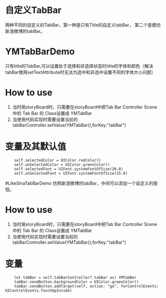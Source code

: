 # 自定义TabBar
两种不同的自定义的TabBar，第一种是只有Title的自定义tabBar， 第二个是模仿新浪微博的tabBar。


# YMTabBarDemo
只有title的TabBar,可以设置处于选择和非选择状态时title的字体和颜色（解决tabBar使用setTextAttribute时无法为选中和非选中设置不同的字体大小问题）

# How to use

1. 当时用storyBoard时，只需要在storyBoard中把Tab Bar Controller Scene 中的 Tab Bar 的 Class设置成 YMTabBar
2. 当使用代码实现时需要设置当前的tabBarController.setValue(YMTabBar(),forKey:"tabBar")

# 变量及其默认值
        self.selectedColor = UIColor.redColor()
        self.unSelectedColor = UIColor.greenColor()
        self.selectedFont = UIFont.systemFontOfSize(20.0)
        self.unSelectedFont = UIFont.systemFontOfSize(15.0)

#LikeSinaTabBarDemo
仿照新浪微博的tabBar，中间可以添加一个自定义的按钮。

# How to use

1. 当时用storyBoard时，只需要在storyBoard中把Tab Bar Controller Scene 中的 Tab Bar 的 Class设置成 YMTabBar
2. 当使用代码实现时需要设置当前的tabBarController.setValue(YMTabBar(),forKey:"tabBar")

# 变量
        let tabBar = self.tabBarController?.tabBar as! YMTabBar
        tabBar.sendButton.backgroundColor = UIColor.greenColor()
        tabBar.sendButton.addTarget(self, action: "go", forControlEvents: UIControlEvents.TouchUpInside)
